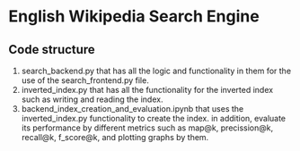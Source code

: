 # English Wikipedia Search Engine
## Code structure
1. search_backend.py that has all the logic and functionality in them for the use of the search_frontend.py file.
2. inverted_index.py that has all the functionality for the inverted index such as writing and reading the index.
3. backend_index_creation_and_evaluation.ipynb that uses the  inverted_index.py functionality to create the index. in addition, evaluate its performance by different metrics such as map@k, precission@k, recall@k, f_score@k, and plotting graphs by them.
